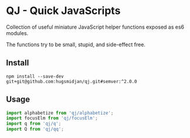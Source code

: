 # QJ - Quick JavaScripts

Collection of useful miniature JavaScript helper functions exposed as es6 modules.

The functions try to be small, stupid, and side-effect free.


## Install

    npm install --save-dev git+git@github.com:hugsmidjan/qj.git#semver:^2.0.0


## Usage

```js
import alphabetize from 'qj/alphabetize';
import focusElm from 'qj/focusElm';
import q from 'qj/q';
import Q from 'qj/qq';
```

